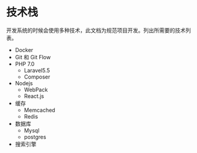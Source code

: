 # 技术栈

开发系统的时候会使用多种技术，此文档为规范项目开发。列出所需要的技术列表。

- Docker
- Git 和 Git Flow
- PHP 7.0
  - Laravel5.5
  - Composer
- Nodejs
  - WebPack
  - React.js
- 缓存
  - Memcached
  - Redis
- 数据库
  - Mysql
  - postgres
- 搜索引擎
